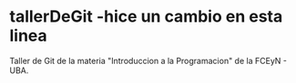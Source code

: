 # tallerDeGit -hice un cambio en esta linea

Taller de Git de la materia "Introduccion a la Programacion" de la FCEyN - UBA.